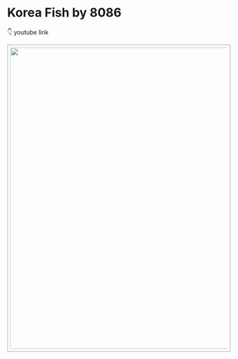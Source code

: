 # Korea Fish by 8086

 👇 youtube link<br>

<kbd><a href="https://www.youtube.com/watch?v=6fKdhSFpv5g"><img src="http://img.youtube.com/vi/6fKdhSFpv5g/maxresdefault.jpg" width="700" style="border:2px #ccc solid;padding:5px;"></a></kbd><br> 

